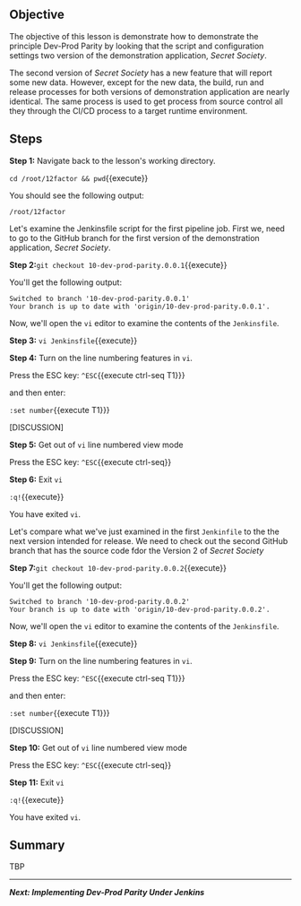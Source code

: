## Objective
The objective of this lesson is demonstrate how to demonstrate the principle Dev-Prod Parity by looking that the script and configuration settings two version of the demonstration application, *Secret Society*.

The second version of *Secret Society* has a new feature that will report some new data. However, except for the new data, the build, run and release processes for both versions of demonstration application are nearly identical. The same process is used to get process from source control all they through the CI/CD process to a target runtime environment.

## Steps

**Step 1:** Navigate back to the lesson's working directory.

`cd /root/12factor && pwd`{{execute}}

You should see the following output:

`/root/12factor`

Let's examine the Jenkinsfile script for the first pipeline job. First we, need to go to the GitHub branch for the first version of the demonstration application, *Secret Society*.

**Step 2:**`git checkout 10-dev-prod-parity.0.0.1`{{execute}}

You'll get the following output:

```
Switched to branch '10-dev-prod-parity.0.0.1'
Your branch is up to date with 'origin/10-dev-prod-parity.0.0.1'.

```

Now, we'll open the `vi` editor to examine the contents of the `Jenkinsfile`.

**Step 3:** `vi Jenkinsfile`{{execute}}

**Step 4:** Turn on the line numbering features in `vi`.

Press the ESC key: `^ESC`{{execute ctrl-seq T1}}}

and then enter:

`:set number`{{execute T1}}}

[DISCUSSION]

**Step 5:** Get out of `vi` line numbered view mode

Press the ESC key: `^ESC`{{execute ctrl-seq}}

**Step 6:** Exit `vi`

`:q!`{{execute}}

You have exited `vi`.

Let's compare what we've just examined in the first `Jenkinfile` to the the next version intended for release. We need to check out the second GitHub branch that has the source code fdor the Version 2 of *Secret Society*

**Step 7:**`git checkout 10-dev-prod-parity.0.0.2`{{execute}}

You'll get the following output:

```
Switched to branch '10-dev-prod-parity.0.0.2'
Your branch is up to date with 'origin/10-dev-prod-parity.0.0.2'.

```

Now, we'll open the `vi` editor to examine the contents of the `Jenkinsfile`.

**Step 8:** `vi Jenkinsfile`{{execute}}

**Step 9:** Turn on the line numbering features in `vi`.

Press the ESC key: `^ESC`{{execute ctrl-seq T1}}}

and then enter:

`:set number`{{execute T1}}}

[DISCUSSION]

**Step 10:** Get out of `vi` line numbered view mode

Press the ESC key: `^ESC`{{execute ctrl-seq}}

**Step 11:** Exit `vi`

`:q!`{{execute}}

You have exited `vi`.

## Summary
TBP

---

***Next: Implementing Dev-Prod Parity Under Jenkins***